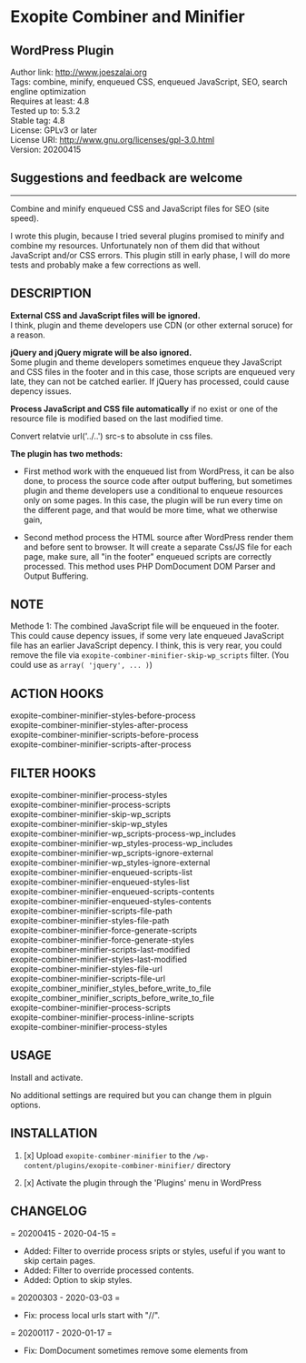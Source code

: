 # Exopite Combiner and Minifier
## WordPress Plugin

Author link: http://www.joeszalai.org <br />
Tags: combine, minify, enqueued CSS, enqueued JavaScript, SEO, search engline optimization <br />
Requires at least: 4.8 <br />
Tested up to: 5.3.2 <br />
Stable tag: 4.8 <br />
License: GPLv3 or later <br />
License URI: http://www.gnu.org/licenses/gpl-3.0.html <br />
Version: 20200415

## Suggestions and feedback are welcome

---

Combine and minify enqueued CSS and JavaScript files for SEO (site speed).

I wrote this plugin, because I tried several plugins promised to minify and combine my resources.
Unfortunately non of them did that without JavaScript and/or CSS errors.
This plugin still in early phase, I will do more tests and probably make a few corrections as well.

DESCRIPTION
-----------

<b>External CSS and JavaScript files will be ignored.</b> <br />
I think, plugin and theme developers use CDN (or other external soruce) for a reason.

<b>jQuery and jQuery migrate will be also ignored.</b> <br />
Some plugin and theme developers sometimes enqueue they JavaScript and CSS files in the footer
and in this case, those scripts are enqueued very late, they can not be catched earlier. If jQuery
has processed, could cause depency issues.

<b>Process JavaScript and CSS file automatically</b> if no exist or one of the resource file is modified
based on the last modified time.

Convert relatvie url('../..') src-s to absolute in css files.

<b>The plugin has two methods:</b>

* First method work with the enqueued list from WordPress, it can be also done, to process the source code
after output buffering, but sometimes plugin and theme developers use a conditional to enqueue resources
only on some pages. In this case, the plugin will be run every time on the different page,
and that would be more time, what we otherwise gain,

* Second method process the HTML source after WordPress render them and before sent to browser. It will create a separate Css/JS file for each page, make sure, all "in the footer" enqueued scripts are correctly processed. This method uses PHP DomDocument DOM Parser and Output Buffering.

NOTE
----

Methode 1:
    The combined JavaScript file will be enqueued in the footer. This could cause depency issues, if some
    very late enqueued JavaScript file has an earlier JavaScript depency. I think, this is very rear, you could
    remove the file via <code>exopite-combiner-minifier-skip-wp_scripts</code> filter. (You could use as <code>array( 'jquery', ... )</code>)

ACTION HOOKS
------------

exopite-combiner-minifier-styles-before-process <br />
exopite-combiner-minifier-styles-after-process <br />
exopite-combiner-minifier-scripts-before-process <br />
exopite-combiner-minifier-scripts-after-process

FILTER HOOKS
------------

exopite-combiner-minifier-process-styles <br />
exopite-combiner-minifier-process-scripts <br />
exopite-combiner-minifier-skip-wp_scripts <br />
exopite-combiner-minifier-skip-wp_styles <br />
exopite-combiner-minifier-wp_scripts-process-wp_includes <br />
exopite-combiner-minifier-wp_styles-process-wp_includes <br />
exopite-combiner-minifier-wp_scripts-ignore-external <br />
exopite-combiner-minifier-wp_styles-ignore-external <br />
exopite-combiner-minifier-enqueued-scripts-list <br />
exopite-combiner-minifier-enqueued-styles-list <br />
exopite-combiner-minifier-enqueued-scripts-contents <br />
exopite-combiner-minifier-enqueued-styles-contents <br />
exopite-combiner-minifier-scripts-file-path <br />
exopite-combiner-minifier-styles-file-path <br />
exopite-combiner-minifier-force-generate-scripts <br />
exopite-combiner-minifier-force-generate-styles <br />
exopite-combiner-minifier-scripts-last-modified <br />
exopite-combiner-minifier-styles-last-modified <br />
exopite-combiner-minifier-styles-file-url <br />
exopite-combiner-minifier-scripts-file-url<br />
exopite_combiner_minifier_styles_before_write_to_file<br />
exopite_combiner_minifier_scripts_before_write_to_file<br />
exopite-combiner-minifier-process-scripts<br />
exopite-combiner-minifier-process-inline-scripts<br />
exopite-combiner-minifier-process-styles

USAGE
-----

Install and activate.

No additional settings are required but you can change them in plguin options.

INSTALLATION
------------

1. [x] Upload `exopite-combiner-minifier` to the `/wp-content/plugins/exopite-combiner-minifier/` directory

2. [x] Activate the plugin through the 'Plugins' menu in WordPress

CHANGELOG
---------
= 20200415 - 2020-04-15 =
*  Added: Filter to override process sripts or styles, useful if you want to skip certain pages.
*  Added: Filter to override processed contents.
*  Added: Option to skip styles.

= 20200303 - 2020-03-03 =
* Fix: process local urls start with "//".

= 20200117 - 2020-01-17 =
* Fix: DomDocument sometimes remove some elements from <script type="text/template">
       Remove all template content and add back after processing JSs and CSSs.

= 20191113 - 2019-11-13 =
* Update: Plugin Update Checker to 4.8

= 20190528 - 2019-05-28 =
* Update: Update Exopite Simple Options Framework

= 20190521 - 2019-05-21 =
* Update: Update Exopite Simple Options Framework

= 20190213 - 2019-02-13 =
Major rewrite.
* Replace PHP Simple HTML DOM Parser with DomDocument for performace gain.
* Added: new HTML, CSS and JavaScript minifier.
* Added: include first level @import to css.
* Added: option to insert CSS to header insed of using a file. (slower)
* Added: removing source map URLs in js files to avoid breaking.

= 20181123 - 2018-11-23 =
* Update: Update Exopite Simple Options Framework

= 20181103 - 2018-11-03 =
* Update: Exopite Simple Options Framework
* Add: option to turn "try catch" block for JavaScript on or off

= 20180817 - 2018-08-17 =
* Change: update url to new website

= 20180624 - 2018-06-24 =
This is a realative big update.
* Added: try catch for JavaScript to prevent broken script(s) break execution
* Added: inlcude style added by wp_add_inline_style
* Replaced: New minificator class from minifier.org. Better minify, less errors, faster and smaller file size
* Fixed: url() replacement in css typo

= 20180509 - 2018-05-09 =
* Added: Option to combine only
* Improvement: Add semicolon to JavaScript file end if not exist

= 20180113 - 2018-01-13 =
* Added: if enqueued file list changed, regenerate
* Fixed: hooks for method-2

= 20180107 - 2018-01-07 =
* Added: new options menu.
* Added: remove cached files.
* Added: method 2 to process the HTML source after WordPress render them and before sent to browser to prevent dependency issues if/for scripts enqueued in footer.
* Changed: replace JShrink with JSMinPlus

= 20171224 - 2017-12-24 =
* Fix scripts data collection.
* Do not run in admin area.

= 20171223 - 2017-12-23 =
* Initial release.

LICENSE DETAILS
---------------

The GPL license of Exopite Multifilter grants you the right to use, study, share (copy), modify and (re)distribute the software, as long as these license terms are retained.

SUPPORT/UPDATES/CONTRIBUTIONS
-----------------------------

If you use my program(s), I would **greatly appreciate it if you kindly give me some suggestions/feedback**. If you solve some issue or fix some bugs or add a new feature, please share with me or mke a pull request. (But I don't have to agree with you or necessarily follow your advice.)<br/>
**Before open an issue** please read the readme (if any :) ), use google and your brain to try to solve the issue by yourself. After all, Github is for developers.<br/>
My **updates will be irregular**, because if the current stage of the program fulfills all of my needs or I do not encounter any bugs, then I have nothing to do.<br/>
**I provide no support.** I wrote these programs for myself. For fun. For free. In my free time. It does not have to work for everyone. However, that does not mean that I do not want to help.<br/>
I've always tested my codes very hard, but it's impossible to test all possible scenarios. Most of the problem could be solved by a simple google search in a matter of minutes. I do the same thing if I download and use a plugin and I run into some errors/bugs.

DISCLAMER
---------

NO WARRANTY OF ANY KIND! USE THIS SOFTWARES AND INFORMATIONS AT YOUR OWN RISK! READ DISCLAMER.TXT! <br />
License: GNU General Public License v3

DISCLAMER
---------

NO WARRANTY OF ANY KIND! USE THIS SOFTWARES AND INFORMATIONS AT YOUR OWN RISK!
[READ DISCLAMER!](https://joe.szalai.org/disclaimer/)
License: GNU General Public License v3

[![forthebadge](http://forthebadge.com/images/badges/built-by-developers.svg)](http://forthebadge.com) [![forthebadge](http://forthebadge.com/images/badges/for-you.svg)](http://forthebadge.com)
